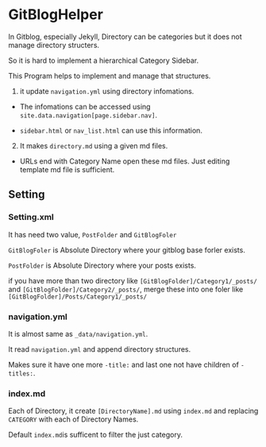 # GitBlogHelper

In Gitblog, especially Jekyll, Directory can be categories but it does not manage directory structers.

So it is hard to implement a hierarchical Category Sidebar. 

This Program helps to implement and manage that structures.

1. it update ```navigation.yml``` using directory infomations.

  + The infomations can be accessed using ```site.data.navigation[page.sidebar.nav]```.

  + ```sidebar.html``` or ```nav_list.html``` can use this information.

2. It makes ```directory.md``` using a given md files. 
 
  + URLs end with Category Name open these md files. Just editing template md file is sufficient.
 
## Setting

### Setting.xml

It has need two value, ```PostFolder``` and ```GitBlogFoler```

```GitBlogFoler``` is Absolute Directory where your gitblog base forler exists.

```PostFolder``` is Absolute Directory where your posts exists. 

if you have more than two directory like ```[GitBlogFolder]/Category1/_posts/``` and ```[GitBlogFolder]/Category2/_posts/```, merge these into one foler like ```[GitBlogFolder]/Posts/Category1/_posts/``` 

### navigation.yml

It is almost same as ```_data/navigation.yml```. 

It read ```navigation.yml``` and append directory structures. 

Makes sure it have one more ```-title:``` and last one not have children of ```-titles:```.

### index.md

Each of Directory, it create ```[DirectoryName].md``` using ```index.md``` and replacing ```CATEGORY``` with each of Directory Names.

Default ```index.md```is sufficent to filter the just category.
